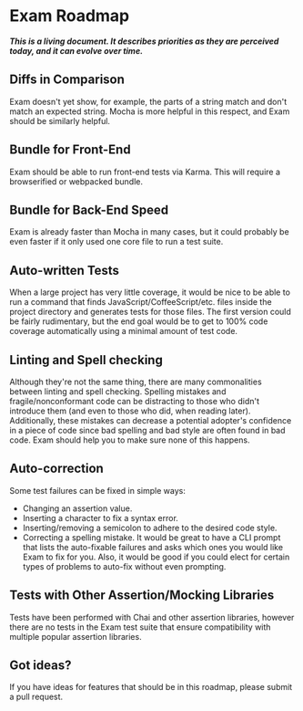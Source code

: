 # Exam Roadmap

***This is a living document. It describes priorities as they are perceived
today, and it can evolve over time.***

## Diffs in Comparison
Exam doesn't yet show, for example, the parts of a string match and don't
match an expected string. Mocha is more helpful in this respect, and Exam
should be similarly helpful.

## Bundle for Front-End
Exam should be able to run front-end tests via Karma. This will require
a browserified or webpacked bundle.

## Bundle for Back-End Speed
Exam is already faster than Mocha in many cases, but it could probably be
even faster if it only used one core file to run a test suite.

## Auto-written Tests
When a large project has very little coverage, it would be nice to be able
to run a command that finds JavaScript/CoffeeScript/etc. files inside the
project directory and generates tests for those files. The first version
could be fairly rudimentary, but the end goal would be to get to 100% code
coverage automatically using a minimal amount of test code.

## Linting and Spell checking
Although they're not the same thing, there are many commonalities between
linting and spell checking. Spelling mistakes and fragile/nonconformant code
can be distracting to those who didn't introduce them (and even to those
who did, when reading later). Additionally, these mistakes can decrease a
potential adopter's confidence in a piece of code since bad spelling and
bad style are often found in bad code. Exam should help you to make sure
none of this happens.

## Auto-correction
Some test failures can be fixed in simple ways:
* Changing an assertion value.
* Inserting a character to fix a syntax error.
* Inserting/removing a semicolon to adhere to the desired code style.
* Correcting a spelling mistake.
It would be great to have a CLI prompt that lists the auto-fixable failures
and asks which ones you would like Exam to fix for you. Also, it would be
good if you could elect for certain types of problems to auto-fix without
even prompting.

## Tests with Other Assertion/Mocking Libraries
Tests have been performed with Chai and other assertion libraries, however
there are no tests in the Exam test suite that ensure compatibility with
multiple popular assertion libraries.

## Got ideas?
If you have ideas for features that should be in this roadmap, please submit
a pull request.

